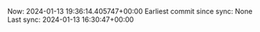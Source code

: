 Now: 2024-01-13 19:36:14.405747+00:00 Earliest commit since sync: None Last sync: 2024-01-13 16:30:47+00:00
